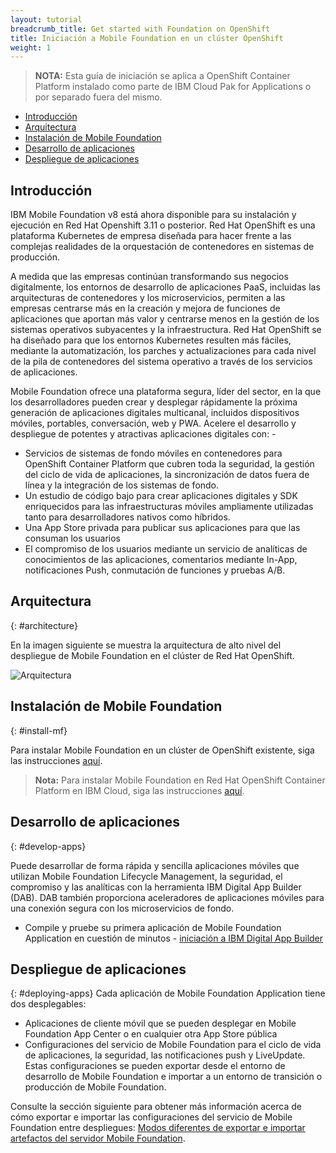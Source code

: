```yaml
---
layout: tutorial
breadcrumb_title: Get started with Foundation on OpenShift
title: Iniciación a Mobile Foundation en un clúster OpenShift
weight: 1
---
```

<!-- NLS_CHARSET=UTF-8 -->


> **NOTA:** Esta guía de iniciación se aplica a OpenShift Container Platform instalado como parte de IBM Cloud Pak for Applications o por separado fuera del mismo. 

* [Introducción](#introduction)
* [Arquitectura](#architecture)
* [Instalación de Mobile Foundation](#install-mf)
* [Desarrollo de aplicaciones](#develop-apps)
* [Despliegue de aplicaciones](#deploying-apps)

## Introducción
IBM Mobile Foundation v8 está ahora disponible para su instalación y ejecución en Red Hat Openshift 3.11 o posterior. Red Hat OpenShift es una plataforma Kubernetes de empresa diseñada para hacer frente a las complejas realidades de la orquestación de contenedores en sistemas de producción.

A medida que las empresas continúan transformando sus negocios digitalmente, los entornos de desarrollo de aplicaciones PaaS, incluidas las arquitecturas de contenedores y los microservicios, permiten a las empresas centrarse más en la creación y mejora de funciones de aplicaciones que aportan más valor y centrarse menos en la gestión de los sistemas operativos subyacentes y la infraestructura. Red Hat OpenShift se ha diseñado para que los entornos Kubernetes resulten más fáciles, mediante la automatización, los parches y actualizaciones para cada nivel de la pila de contenedores del sistema operativo a través de los servicios de aplicaciones. 

Mobile Foundation ofrece una plataforma segura, líder del sector, en la que los desarrolladores pueden crear y desplegar rápidamente la próxima generación de aplicaciones digitales multicanal, incluidos dispositivos móviles, portables, conversación, web y PWA. Acelere el desarrollo y despliegue de potentes y atractivas aplicaciones digitales con: -
* Servicios de sistemas de fondo móviles en contenedores para OpenShift Container Platform que cubren toda la seguridad, la gestión del ciclo de vida de aplicaciones, la sincronización de datos fuera de línea y la integración de los sistemas de fondo.
* Un estudio de código bajo para crear aplicaciones digitales y SDK enriquecidos para las infraestructuras móviles ampliamente utilizadas tanto para desarrolladores nativos como híbridos.
* Una App Store privada para publicar sus aplicaciones para que las consuman los usuarios 
* El compromiso de los usuarios mediante un servicio de analíticas de conocimientos de las aplicaciones, comentarios mediante In-App, notificaciones Push, conmutación de funciones y pruebas A/B. 

## Arquitectura
{: #architecture}

En la imagen siguiente se muestra la arquitectura de alto nivel del despliegue de Mobile Foundation en el clúster de Red Hat OpenShift. 

![Arquitectura](../architecture-mobile-services-openshift.png)

## Instalación de Mobile Foundation
{: #install-mf}

Para instalar Mobile Foundation en un clúster de OpenShift existente, siga las instrucciones [aquí](../mobilefoundation-on-openshift).

>**Nota:** Para instalar Mobile Foundation en Red Hat OpenShift Container Platform en IBM Cloud, siga las instrucciones [aquí](../deploy-mf-on-ibmcloud-ocp).

## Desarrollo de aplicaciones
{: #develop-apps}

Puede desarrollar de forma rápida y sencilla aplicaciones móviles que utilizan Mobile Foundation Lifecycle Management, la seguridad, el compromiso y las analíticas con la herramienta IBM Digital App Builder (DAB). DAB también proporciona aceleradores de aplicaciones móviles para una conexión segura con los microservicios de fondo.   

* Compile y pruebe su primera aplicación de Mobile Foundation Application en cuestión de minutos - [iniciación a IBM Digital App Builder](https://github.com/MobileFirst-Platform-Developer-Center/IBMDigitalAppBuilderGettingStarted)

## Despliegue de aplicaciones
{: #deploying-apps}
Cada aplicación de Mobile Foundation Application tiene dos desplegables: 
* Aplicaciones de cliente móvil que se pueden desplegar en Mobile Foundation App Center o en cualquier otra App Store pública 
* Configuraciones del servicio de Mobile Foundation para el ciclo de vida de aplicaciones, la seguridad, las notificaciones push y LiveUpdate. Estas configuraciones se pueden exportar desde el entorno de desarrollo de Mobile Foundation e importar a un entorno de transición o producción de Mobile Foundation.  

Consulte la sección siguiente para obtener más información acerca de cómo exportar e importar las configuraciones del servicio de Mobile Foundation entre despliegues:
[Modos diferentes de exportar e importar artefactos del servidor Mobile Foundation](http://mobilefirstplatform.ibmcloud.com/blog/2016/07/25/how-to-replicate-mobilefirst-environment/).
